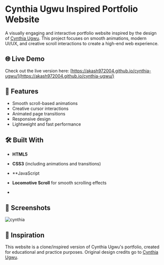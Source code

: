 # Cynthia Ugwu Inspired Portfolio Website

A visually engaging and interactive portfolio website inspired by the design of [Cynthia Ugwu](https://www.cynthiaugwu.com/). This project focuses on smooth animations, modern UI/UX, and creative scroll interactions to create a high-end web experience.

## 🌐 Live Demo

Check out the live version here: [https://akash972004.github.io/cynthia-ugwu/](https://akash972004.github.io/cynthia-ugwu/)

## 🚀 Features

- Smooth scroll-based animations
- Creative cursor interactions
- Animated page transitions
- Responsive design
- Lightweight and fast performance

## 🛠️ Built With

- **HTML5**
- **CSS3** (including animations and transitions)
- **JavaScript 
- **Locomotive Scroll** for smooth scrolling effects

- 
## 📸 Screenshots

![cynthia](https://github.com/user-attachments/assets/be7b2411-b234-4d45-b2e0-26b4d1a73900)

## 🧠 Inspiration

This website is a clone/inspired version of Cynthia Ugwu's portfolio, created for educational and practice purposes. Original design credits go to [Cynthia Ugwu](https://www.cynthiaugwu.com/).




